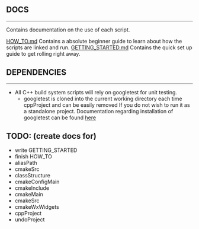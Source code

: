 ## DOCS
----

Contains documentation on the use of each script.

[HOW_TO.md](https://github.com/PIesPnuema/Scripts/blob/main/docs/HOW_TO.md) Contains a absolute beginner guide to learn about how the scripts are linked and run.
[GETTING_STARTED.md](https://github.com/PIesPnuema/Scripts/blob/main/docs/GETTING_STARTED.md) Contains the quick set up guide to get rolling right away.

## DEPENDENCIES
---- 
- All C++ build system scripts will rely on googletest for unit testing.
    - googletest is cloned into the current working directory each time cppProject and can be easily removed If you do not wish to run it as a standalone project. Documentation regarding installation of googletest can be found [here](https://github.com/google/googletest/blob/main/googletest/README.md)

TODO: (create docs for)
----

- write GETTING_STARTED
- finish HOW_TO
- aliasPath
- cmakeSrc
- classStructure
- cmakeConfigMain
- cmakeInclude
- cmakeMain
- cmakeSrc
- cmakeWxWidgets
- cppProject
- undoProject

